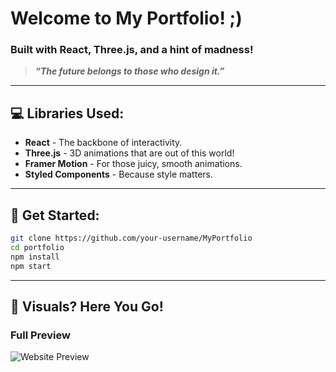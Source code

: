 

#  Welcome to My Portfolio! ;)  
### Built with React, Three.js, and a hint of madness! 


> **_“The future belongs to those who design it.”_**

---


## 💻 Libraries Used:
- **React** - The backbone of interactivity.
- **Three.js** - 3D animations that are out of this world!
- **Framer Motion** - For those juicy, smooth animations.
- **Styled Components** - Because style matters.

---

## 🚀 Get Started:
```bash
git clone https://github.com/your-username/MyPortfolio
cd portfolio
npm install
npm start
```

---

## 📸 Visuals? Here You Go!

### Full Preview
![Website Preview]([https://furqanmakhdoomi.netlify.app](https://furqanmakhdoomi.netlify.app/))

